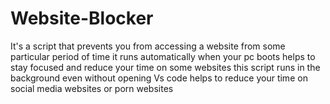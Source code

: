 # Website-Blocker
It's a script that prevents you from accessing a website from some particular period of time
it runs automatically when your pc boots
helps to stay focused and reduce your time on some websites
this script runs in the background even without opening Vs code
helps to reduce your time on social media websites or porn websites
